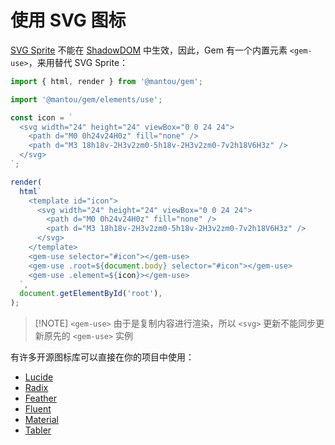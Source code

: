 # 使用 SVG 图标

[SVG Sprite](https://css-tricks.com/svg-sprites-use-better-icon-fonts/) 不能在 [ShadowDOM](https://developer.mozilla.org/en-US/docs/Web/Web_Components/Using_shadow_DOM) 中生效，因此，Gem 有一个内置元素 `<gem-use>`，来用替代 SVG Sprite：

<gbp-sandpack dependencies="@mantou/gem">

```js index.js
import { html, render } from '@mantou/gem';

import '@mantou/gem/elements/use';

const icon = `
  <svg width="24" height="24" viewBox="0 0 24 24">
    <path d="M0 0h24v24H0z" fill="none" />
    <path d="M3 18h18v-2H3v2zm0-5h18v-2H3v2zm0-7v2h18V6H3z" />
  </svg>
`;

render(
  html`
    <template id="icon">
      <svg width="24" height="24" viewBox="0 0 24 24">
        <path d="M0 0h24v24H0z" fill="none" />
        <path d="M3 18h18v-2H3v2zm0-5h18v-2H3v2zm0-7v2h18V6H3z" />
      </svg>
    </template>
    <gem-use selector="#icon"></gem-use>
    <gem-use .root=${document.body} selector="#icon"></gem-use>
    <gem-use .element=${icon}></gem-use>
  `,
  document.getElementById('root'),
);
```

</gbp-sandpack>

> [!NOTE] `<gem-use>` 由于是复制内容进行渲染，所以 `<svg>` 更新不能同步更新原先的 `<gem-use>` 实例

有许多开源图标库可以直接在你的项目中使用：

- [Lucide](https://lucide.dev/)
- [Radix](https://github.com/radix-ui/icons)
- [Feather](https://github.com/feathericons/feather)
- [Fluent](https://github.com/microsoft/fluentui-system-icons)
- [Material](https://material.io/resources/icons)
- [Tabler](http://tablericons.com/)
